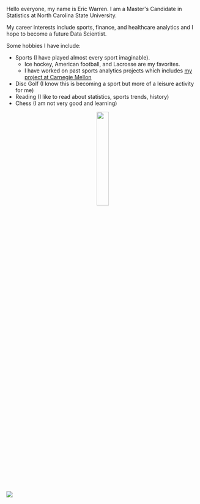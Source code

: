 Hello everyone, my name is Eric Warren. I am a Master's Candidate in Statistics at North Carolina State University. 

My career interests include sports, finance, and healthcare analytics and I hope to become a future Data Scientist.

Some hobbies I have include:
  + Sports (I have played almost every sport imaginable).
    + Ice hockey, American football, and Lacrosse are my favorites.
    + I have worked on past sports analytics projects which includes [my project at Carnegie Mellon](https://3foak4-eric-warren.shinyapps.io/nhl_player_projected_salaries/)
  + Disc Golf (I know this is becoming a sport but more of a leisure activity for me)
  + Reading (I like to read about statistics, sports trends, history)
  + Chess (I am not very good and learning)

<p align = "center"><img src= "Eric%20Warren%20Headshot.png" width=25% height=25%></p>

![](/Eric%20Warren%20Headshot.png)

